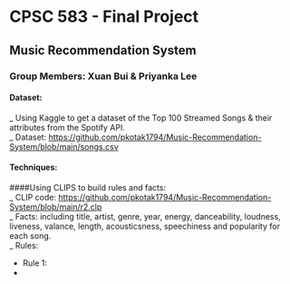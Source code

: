 # CPSC 583 - Final Project <br>
## Music Recommendation System <br>
### Group Members: Xuan Bui & Priyanka Lee <br>


#### Dataset: 
_ Using Kaggle to get a dataset of the Top 100 Streamed Songs & their attributes from the Spotify API. <br>
_ Dataset: https://github.com/pkotak1794/Music-Recommendation-System/blob/main/songs.csv <br>

#### Techniques: <br>
####Using CLIPS to build rules and facts: <br>
_ CLIP code: https://github.com/pkotak1794/Music-Recommendation-System/blob/main/r2.clp <br>
_ Facts: including title, artist, genre, year, energy, danceability, loudness, liveness, valance, length, acousticsness, speechiness and popularity for each song. <br>
_ Rules: <br>
  + Rule 1:
  + 
